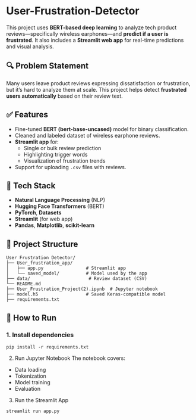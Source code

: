 # User-Frustration-Detector

This project uses **BERT-based deep learning** to analyze tech product reviews—specifically wireless earphones—and **predict if a user is frustrated**. It also includes a **Streamlit web app** for real-time predictions and visual analysis.

## 🔍 Problem Statement

Many users leave product reviews expressing dissatisfaction or frustration, but it’s hard to analyze them at scale. This project helps detect **frustrated users automatically** based on their review text.

## ✅ Features

- Fine-tuned **BERT (bert-base-uncased)** model for binary classification.
- Cleaned and labeled dataset of wireless earphone reviews.
- **Streamlit app** for:
  - Single or bulk review prediction
  - Highlighting trigger words
  - Visualization of frustration trends
- Support for uploading `.csv` files with reviews.

## 🧠 Tech Stack

- **Natural Language Processing** (NLP)
- **Hugging Face Transformers** (BERT)
- **PyTorch**, **Datasets**
- **Streamlit** (for web app)
- **Pandas**, **Matplotlib**, **scikit-learn**

## 📁 Project Structure
```text
User Frustration Detector/
├── User_frustration_app/
│   ├── app.py                # Streamlit app
│   └── saved_model/          # Model used by the app
├── data/                      # Review dataset (CSV)
└── README.md
├── User_Frustration_Project(2).ipynb  # Jupyter notebook
├── model.h5                  # Saved Keras-compatible model
├── requirements.txt

```
## 🚀 How to Run

### 1. Install dependencies
```
pip install -r requirements.txt
```
2. Run Jupyter Notebook
The notebook covers:
 - Data loading
 - Tokenization
 - Model training
 - Evaluation

3. Run the Streamlit App
```cd User_frustration_app
streamlit run app.py
```
